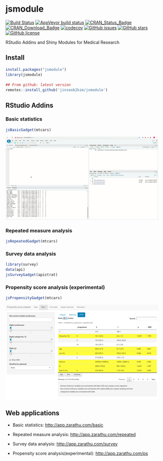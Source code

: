 jsmodule
================

[![Build Status](https://travis-ci.org/jinseob2kim/jsmodule.svg?branch=master)](https://travis-ci.org/jinseob2kim/jsmodule) [![AppVeyor build status](https://ci.appveyor.com/api/projects/status/github/jinseob2kim/jsmodule?branch=master&svg=true)](https://ci.appveyor.com/project/jinseob2kim/jsmodule) [![CRAN\_Status\_Badge](https://www.r-pkg.org/badges/version/jsmodule)](https://cran.r-project.org/package=jsmodule) [![CRAN\_Download\_Badge](https://cranlogs.r-pkg.org/badges/jsmodule)](https://CRAN.R-project.org/package=jsmodule) [![codecov](https://codecov.io/github/jinseob2kim/jsmodule/branch/master/graphs/badge.svg)](https://codecov.io/github/jinseob2kim/jsmodule) [![GitHub issues](https://img.shields.io/github/issues/jinseob2kim/jsmodule.svg)](https://github.com/jinseob2kim/jsmodule/issues) [![GitHub stars](https://img.shields.io/github/stars/jinseob2kim/jsmodule.svg)](https://github.com/jinseob2kim/jsmodule/stargazers) [![GitHub license](https://img.shields.io/github/license/jinseob2kim/jsmodule.svg)](https://github.com/jinseob2kim/jsmodule/blob/master/LICENSE)

RStudio Addins and Shiny Modules for Medical Research

Install
-------

``` r
install.packages("jsmodule")
library(jsmodule)

## From github: latest version
remotes::install_github('jinseob2kim/jsmodule')
```

RStudio Addins
--------------

### Basic statistics

``` r
jsBasicGadget(mtcars)
```

![](vignettes/figures/addin.gif)

### Repeated measure analysis

``` r
jsRepeatedGadget(mtcars)
```

### Survey data analysis

``` r
library(survey)
data(api)
jsSurveyGadget(apistrat)
```

### Propensity score analysis (experimental)

``` r
jsPropensityGadget(mtcars)
```

![](vignettes/figures/ps.png)

Web applications
----------------

-   Basic statistics: <http://app.zarathu.com/basic>

-   Repeated measure analysis: <http://app.zarathu.com/repeated>

-   Survey data analysis: <http://app.zarathu.com/survey>

-   Propensity score analysis(experimental): <http://app.zarathu.com/ps>
